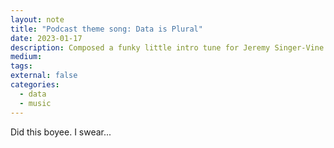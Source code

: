 ```yaml
---
layout: note
title: "Podcast theme song: Data is Plural"
date: 2023-01-17
description: Composed a funky little intro tune for Jeremy Singer-Vine's Data is Plural podcast
medium:
tags:
external: false
categories:
  - data
  - music
---
```


Did this boyee. I swear...
